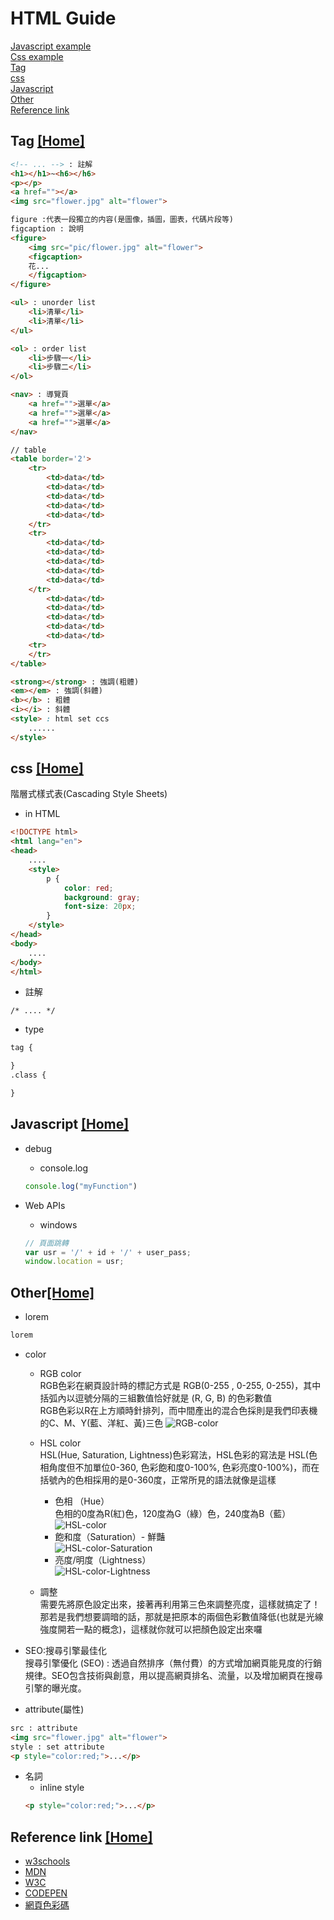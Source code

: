 # HTML Guide  

[Javascript example](./js_example.md)  
[Css example](./css_example.md)  
[Tag](#tag)  
[css](#css)  
[Javascript](#javascript)  
[Other](#other)  
[Reference link](#ref_link)  

<a id="tag"></a>
## Tag  [[Home]](#)  
```html
<!-- ... --> : 註解
<h1></h1>~<h6></h6>
<p></p>
<a href=""></a>
<img src="flower.jpg" alt="flower">

figure :代表一段獨立的内容(是圖像，插圖，圖表，代碼片段等)
figcaption : 說明
<figure>
	<img src="pic/flower.jpg" alt="flower">
	<figcaption>
	花...
	</figcaption>
</figure>

<ul> : unorder list
	<li>清單</li>
	<li>清單</li>
</ul>

<ol> : order list
	<li>步驟一</li>
	<li>步驟二</li>
</ol>

<nav> : 導覽頁
	<a href="">選單</a>
	<a href="">選單</a>
	<a href="">選單</a>
</nav>

// table 
<table border='2'>
	<tr>
		<td>data</td>
		<td>data</td>
		<td>data</td>
		<td>data</td>
		<td>data</td>
	</tr>
	<tr>
		<td>data</td>
		<td>data</td>
		<td>data</td>
		<td>data</td>
		<td>data</td>
	</tr>
		<td>data</td>
		<td>data</td>
		<td>data</td>
		<td>data</td>
		<td>data</td>
	<tr>
	</tr>
</table>

<strong></strong> : 強調(粗體)
<em></em> : 強調(斜體)
<b></b> : 粗體
<i></i> : 斜體
<style> : html set ccs
	......
</style>
```

<a id="css"></a>
## css  [[Home]](#)  
階層式樣式表(Cascading Style Sheets)  
*	in HTML  
```html
<!DOCTYPE html>
<html lang="en">
<head>
	....
	<style>
		p {
			color: red;
			background: gray;
			font-size: 20px;
		}
	</style>
</head>
<body>
	....
</body>
</html>
```

* 註解  
```
/* .... */ 
```

* type 
```html
tag {

}
.class {

}
```


<a id="javascript"></a>
## Javascript  [[Home]](#)  

* debug  
	* console.log  
	```js
	console.log("myFunction")
	```

* Web APIs 
	* windows  
	```js
	// 頁面跳轉
	var usr = '/' + id + '/' + user_pass;
	window.location = usr;
	```

<a id="other"></a>
## Other[[Home]](#)  
* lorem  
```html
lorem
```

* color  
	* RGB color  
	RGB色彩在網頁設計時的標記方式是 RGB(0-255 , 0-255, 0-255)，其中括弧內以逗號分隔的三組數值恰好就是 (R, G, B) 的色彩數值  
	RGB色彩以R在上方順時針排列，而中間產出的混合色採則是我們印表機的C、M、Y(藍、洋紅、黃)三色
	![RGB-color](RGB-color.png)

	* HSL color  
	HSL(Hue, Saturation, Lightness)色彩寫法，HSL色彩的寫法是 HSL(色相角度但不加單位0-360, 色彩飽和度0-100%, 色彩亮度0-100%)，而在括號內的色相採用的是0-360度，正常所見的語法就像是這樣  
		* 色相 （Hue）  
		色相的0度為R(紅)色，120度為G（綠）色，240度為B（藍）  
		![HSL-color](HSL-color.png)
		* 飽和度（Saturation）- 鮮豔   
		![HSL-color-Saturation](HSL-color-Saturation.png)
		* 亮度/明度（Lightness）  
		![HSL-color-Lightness](HSL-color-Lightness.png)

	* 調整  
	需要先將原色設定出來，接著再利用第三色來調整亮度，這樣就搞定了！那若是我們想要調暗的話，那就是把原本的兩個色彩數值降低(也就是光線強度開若一點的概念)，這樣就你就可以把顏色設定出來囉  

* SEO:搜尋引擎最佳化  
搜尋引擎優化 (SEO) : 透過自然排序（無付費）的方式增加網頁能見度的行銷規律。SEO包含技術與創意，用以提高網頁排名、流量，以及增加網頁在搜尋引擎的曝光度。  

* attribute(屬性) 
```html
src : attribute
<img src="flower.jpg" alt="flower">
style : set attribute  
<p style="color:red;">...</p>
```

* 名詞  
	* inline style  
	```html
	<p style="color:red;">...</p>
	```



<a id="ref_link"></a>
## Reference link  [[Home]](#)  
* [w3schools](https://www.w3schools.com/)  
* [MDN](https://developer.mozilla.org/zh-TW/)  
* [W3C](https://www.w3.org/)  
* [CODEPEN](https://codepen.io/)  
* [網頁色彩碼](http://csscoke.com/2015/01/01/rgb-hsl-hex/)  
